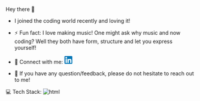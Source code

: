 Hey there 👋

- I joined the coding world recently and loving it!

- ⚡ Fun fact: I love making music! One might ask why music and now coding? Well they both have form, structure and let you express yourself!

- 🤝 Connect with me: <a href="https://www.linkedin.com/in/vinay-rao-6879a6151/"><img  src="/images/linkedin.png" alt="Vinay Rao | LinkedIn" width="21px"/></a>

- 💬 If you have any question/feedback, please do not hesitate to reach out to me!

💻 Tech Stack: <img src="https://img.shields.io/badge/HTML-239120?style=for-the-badge&logo=html5&logoColor=white" alt="html">
